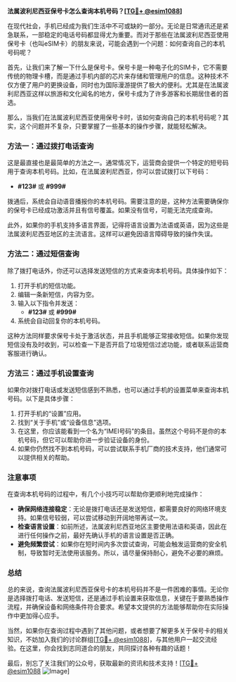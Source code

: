 **法属波利尼西亚保号卡怎么查询本机号码？[[TG💪+ @esim1088](https://t.me/s/esim1088)]**

在现代社会，手机已经成为我们生活中不可或缺的一部分。无论是日常通讯还是紧急联系，一部稳定的电话号码都显得尤为重要。而对于那些在法属波利尼西亚使用保号卡（也叫eSIM卡）的朋友来说，可能会遇到一个问题：如何查询自己的本机号码呢？

首先，让我们来了解一下什么是保号卡。保号卡是一种电子化的SIM卡，它不需要传统的物理卡槽，而是通过手机内部的芯片来存储和管理用户的信息。这种技术不仅方便了用户的更换设备，同时也为国际漫游提供了极大的便利。尤其是在法属波利尼西亚这样以旅游和文化闻名的地方，保号卡成为了许多游客和长期居住者的首选。

那么，当我们在法属波利尼西亚使用保号卡时，该如何查询自己的本机号码呢？其实，这个问题并不复杂，只要掌握了一些基本的操作步骤，就能轻松解决。

### 方法一：通过拨打电话查询

这是最直接也是最简单的方法之一。通常情况下，运营商会提供一个特定的短号码用于查询本机号码。比如，在法属波利尼西亚，你可以尝试拨打以下号码：

- **#123#** 或 **#999#**

拨通后，系统会自动语音播报你的本机号码。需要注意的是，这种方法需要确保你的保号卡已经成功激活并且有信号覆盖。如果没有信号，可能无法完成查询。

此外，如果你的手机支持多语言界面，记得将语言设置为法语或英语，因为这些是法属波利尼西亚地区的主流语言。这样可以避免因语言障碍导致的操作失误。

### 方法二：通过短信查询

除了拨打电话外，你还可以选择发送短信的方式来查询本机号码。具体操作如下：

1. 打开手机的短信功能。
2. 编辑一条新短信，内容为空。
3. 输入以下指令并发送：
   - **#123#** 或 **#999#**
4. 系统会自动回复你的本机号码。

这种方法同样要求保号卡处于激活状态，并且手机能够正常接收短信。如果你发现短信没有及时收到，可以检查一下是否开启了垃圾短信过滤功能，或者联系运营商客服进行确认。

### 方法三：通过手机设置查询

如果你对拨打电话或发送短信感到不熟悉，也可以通过手机的设置菜单来查询本机号码。以下是具体步骤：

1. 打开手机的“设置”应用。
2. 找到“关于手机”或“设备信息”选项。
3. 在这里，你应该能看到一个名为“IMEI号码”的条目。虽然这个号码不是你的本机号码，但它可以帮助你进一步验证设备的身份。
4. 如果你仍然找不到本机号码，可以尝试联系手机厂商的技术支持，他们通常可以提供相关的帮助。

### 注意事项

在查询本机号码的过程中，有几个小技巧可以帮助你更顺利地完成操作：

- **确保网络连接稳定**：无论是拨打电话还是发送短信，都需要良好的网络环境支持。如果信号较弱，可以尝试移动到开阔地带再试一次。
- **检查语言设置**：如前所述，法属波利尼西亚地区主要使用法语和英语，因此在进行任何操作之前，最好先确认手机的语言设置是否正确。
- **避免频繁尝试**：如果你在短时间内多次尝试查询，可能会触发运营商的安全机制，导致暂时无法使用该服务。所以，请尽量保持耐心，避免不必要的麻烦。

### 总结

总的来说，查询法属波利尼西亚保号卡的本机号码并不是一件困难的事情。无论你是选择拨打电话、发送短信，还是通过手机设置来获取信息，关键在于要熟悉操作流程，并确保设备和网络条件符合要求。希望本文提供的方法能够帮助你在实际操作中更加得心应手。

当然，如果你在查询过程中遇到了其他问题，或者想要了解更多关于保号卡的相关知识，不妨加入我们的讨论群组[[TG💪+ @esim1088](https://t.me/s/esim1088)]，与其他用户一起交流经验。在这里，你会找到志同道合的朋友，共同探讨各种有趣的话题！

最后，别忘了关注我们的公众号，获取最新的资讯和技术支持！[[TG💪+ @esim1088](https://t.me/s/esim1088) ![Image](https://i.postimg.cc/4NQfJmqS/Snipaste-2025-05-13-00-14-12.png)]